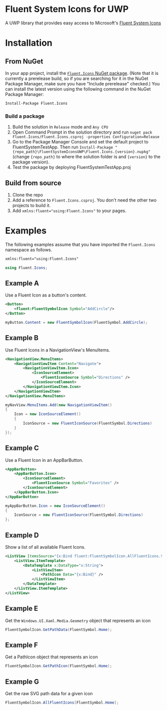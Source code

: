 # Fluent System Icons for UWP
A UWP library that provides easy access to Microsoft's [Fluent System Icons](https://github.com/microsoft/fluentui-system-icons)

# Installation
## From NuGet
In your app project, install the [`Fluent.Icons` NuGet package](https://nuget.org/packages/Fluent.Icons). (Note that it is currently a prerelease build, so if you are searching for it in the NuGet Package Manager, make sure you have "Include prerelease" checked.)
You can install the latest version using the following command in the NuGet Package Manager:
```ps
Install-Package Fluent.Icons
```
### Build a package
1. Build the solution in `Release` mode and `Any CPU`
2. Open Command Prompt in the solution directory and run `nuget pack Fluent.Icons/Fluent.Icons.csproj -properties Configuration=Release`
3. Go to the Package Manager Console and set the default project to FluentSystemTestApp. Then run `Install-Package "{repo_path}\FluentSystemIconsUWP\Fluent.Icons.{version}.nupkg"` (change `{repo_path}` to where the solution folder is and `{version}` to the package version).
4. Test the package by deploying FluentSystemTestApp.proj

## Build from source
1. Clone the repo
2. Add a reference to `Fluent.Icons.csproj`. You don't need the other two projects to build it.
3. Add `xmlns:fluent="using:Fluent.Icons"` to your pages.

# Examples
The following examples assume that you have imported the `Fluent.Icons` namespace as follows.
```xml
xmlns:fluent="using:Fluent.Icons"
```
```cs
using Fluent.Icons;
```

## Example A
Use a Fluent Icon as a button's content.
```xml
<Button>
    <fluent:FluentSymbolIcon Symbol="AddCircle"/>
</Button>
```
```cs
myButton.Content = new FluentSymbolIcon(FluentSymbol.AddCircle);
```

## Example B
Use Fluent Icons in a NavigationView's MenuItems.
```xml
<NavigationView.MenuItems>
    <NavigationViewItem Content="Navigate">
        <NavigationViewItem.Icon>
            <IconSourceElement>
                <FluentIconSource Symbol="Directions" />
            </IconSourceElement>
        </NavigationViewItem.Icon>
    </NavigationViewItem>
</NavigationView.MenuItems>
```
```cs
myNavView.MenuItems.Add(new NavigationViewItem()
{
    Icon = new IconSourceElement()
    {
        IconSource = new FluentIconSource(FluentSymbol.Directions)
    }
});
```

## Example C
Use a Fluent Icon in an AppBarButton.
```xml
<AppBarButton>
    <AppBarButton.Icon>
        <IconSourceElement>
            <FluentIconSource Symbol="Favorites" />
        </IconSourceElement>
    </AppBarButton.Icon>
</AppBarButton>
```
```cs
myAppBarButton.Icon = new IconSourceElement()
{
    IconSource = new FluentIconSource(FluentSymbol.Directions)
};
```

## Example D
Show a list of all available Fluent Icons.
```xml
<ListView ItemsSource="{x:Bind fluent:FluentSymbolIcon.AllFluentIcons.Values}">
    <ListView.ItemTemplate>
        <DataTemplate x:DataType="x:String">
            <ListViewItem>
                <PathIcon Data="{x:Bind}" />
            </ListViewItem>
        </DataTemplate>
    </ListView.ItemTemplate>
</ListView>
```

## Example E
Get the `Windows.UI.Xaml.Media.Geometry` object that represents an icon
```cs
FluentSymbolIcon.GetPathData(FluentSymbol.Home);
```

## Example F
Get a PathIcon object that represents an icon
```cs
FluentSymbolIcon.GetPathIcon(FluentSymbol.Home);
```

## Example G
Get the raw SVG path data for a given icon
```cs
FluentSymbolIcon.AllFluentIcons[FluentSymbol.Home];
```
